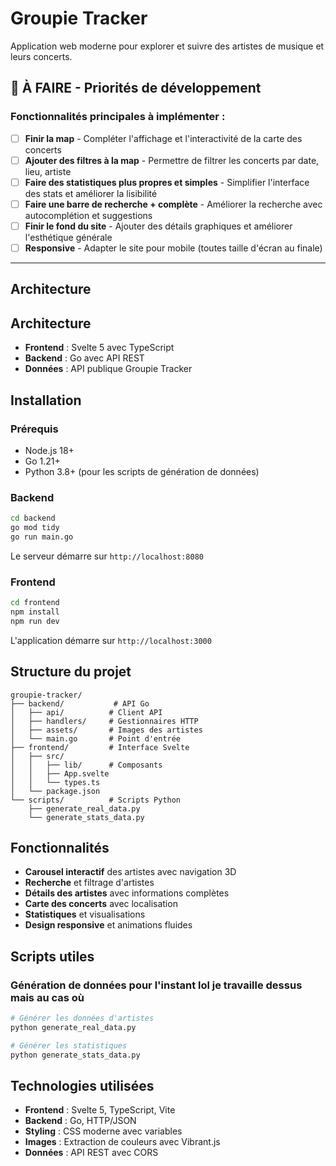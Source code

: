 # Groupie Tracker

Application web moderne pour explorer et suivre des artistes de musique et leurs concerts.

## 🚧 À FAIRE - Priorités de développement

### **Fonctionnalités principales à implémenter :**

- [ ] **Finir la map** - Compléter l'affichage et l'interactivité de la carte des concerts
- [ ] **Ajouter des filtres à la map** - Permettre de filtrer les concerts par date, lieu, artiste
- [ ] **Faire des statistiques plus propres et simples** - Simplifier l'interface des stats et améliorer la lisibilité
- [ ] **Faire une barre de recherche + complète** - Améliorer la recherche avec autocomplétion et suggestions
- [ ] **Finir le fond du site** - Ajouter des détails graphiques et améliorer l'esthétique générale
- [ ] **Responsive** - Adapter le site pour mobile (toutes taille d'écran au finale)

---

## Architecture

## Architecture

- **Frontend** : Svelte 5 avec TypeScript
- **Backend** : Go avec API REST
- **Données** : API publique Groupie Tracker

## Installation

### Prérequis

- Node.js 18+
- Go 1.21+
- Python 3.8+ (pour les scripts de génération de données)

### Backend

```bash
cd backend
go mod tidy
go run main.go
```

Le serveur démarre sur `http://localhost:8080`

### Frontend

```bash
cd frontend
npm install
npm run dev
```

L'application démarre sur `http://localhost:3000`

## Structure du projet

```
groupie-tracker/
├── backend/           # API Go
│   ├── api/          # Client API
│   ├── handlers/     # Gestionnaires HTTP
│   ├── assets/       # Images des artistes
│   └── main.go       # Point d'entrée
├── frontend/         # Interface Svelte
│   ├── src/
│   │   ├── lib/      # Composants
│   │   ├── App.svelte
│   │   └── types.ts
│   └── package.json
└── scripts/          # Scripts Python
    ├── generate_real_data.py
    └── generate_stats_data.py
```

## Fonctionnalités

- **Carousel interactif** des artistes avec navigation 3D
- **Recherche** et filtrage d'artistes
- **Détails des artistes** avec informations complètes
- **Carte des concerts** avec localisation
- **Statistiques** et visualisations
- **Design responsive** et animations fluides

## Scripts utiles

### Génération de données pour l'instant lol je travaille dessus mais au cas où

```bash
# Générer les données d'artistes
python generate_real_data.py

# Générer les statistiques
python generate_stats_data.py
```

## Technologies utilisées

- **Frontend** : Svelte 5, TypeScript, Vite
- **Backend** : Go, HTTP/JSON
- **Styling** : CSS moderne avec variables
- **Images** : Extraction de couleurs avec Vibrant.js
- **Données** : API REST avec CORS

